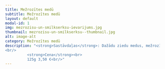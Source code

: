 ```yaml
---
title: Mežrozītes medū
subtitle: Mežrozītes medū
layout: default
modal-id: 1
img: mezrozisu-un-smilkserksu-ievarijums.jpg
thumbnail: mezrozisu-un-smilkserksu--thumbnail.jpg
alt: image-alt
category: Mežrozītes medū
description: "<strong>Sastāvdaļas</strong>: Dažādu ziedu medus, mežrozīšu pulveris.<br/>
<br/>
          <strong>Cena</strong><br>
          125g 3,50 €<br/>"
---
```

